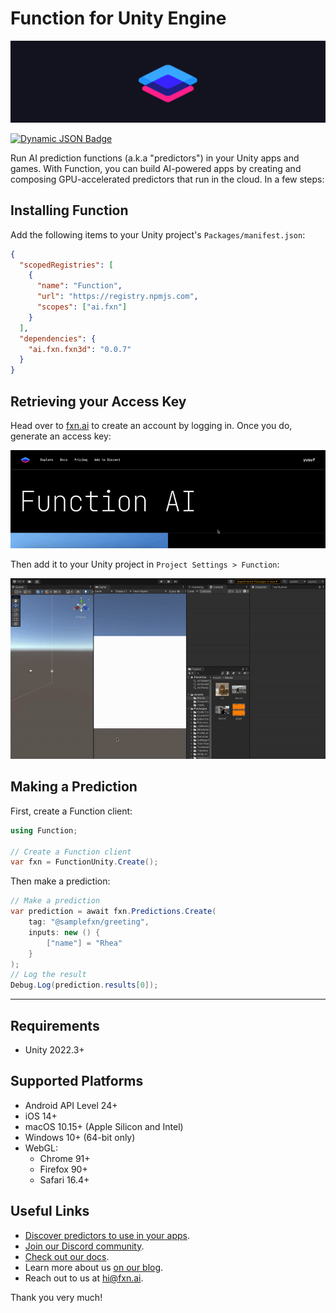 # Function for Unity Engine

![function logo](https://raw.githubusercontent.com/fxnai/.github/main/logo_wide.png)

[![Dynamic JSON Badge](https://img.shields.io/badge/dynamic/json?url=https%3A%2F%2Fdiscord.com%2Fapi%2Finvites%2Fy5vwgXkz2f%3Fwith_counts%3Dtrue&query=%24.approximate_member_count&logo=discord&logoColor=white&label=Function%20community)](https://fxn.ai/community)

Run AI prediction functions (a.k.a "predictors") in your Unity apps and games. With Function, you can build AI-powered apps by creating and composing GPU-accelerated predictors that run in the cloud. In a few steps:

## Installing Function
Add the following items to your Unity project's `Packages/manifest.json`:
```json
{
  "scopedRegistries": [
    {
      "name": "Function",
      "url": "https://registry.npmjs.com",
      "scopes": ["ai.fxn"]
    }
  ],
  "dependencies": {
    "ai.fxn.fxn3d": "0.0.7"
  }
}
```

## Retrieving your Access Key
Head over to [fxn.ai](https://fxn.ai) to create an account by logging in. Once you do, generate an access key:

![generate access key](https://raw.githubusercontent.com/fxnai/.github/main/access_key.gif)

Then add it to your Unity project in `Project Settings > Function`:

![add access key to Unity](settings.gif)

## Making a Prediction
First, create a Function client:
```csharp
using Function;

// Create a Function client
var fxn = FunctionUnity.Create();
```

Then make a prediction:
```csharp
// Make a prediction
var prediction = await fxn.Predictions.Create(
    tag: "@samplefxn/greeting",
    inputs: new () {
        ["name"] = "Rhea"
    }
);
// Log the result
Debug.Log(prediction.results[0]);
```

___

## Requirements
- Unity 2022.3+

## Supported Platforms
- Android API Level 24+
- iOS 14+
- macOS 10.15+ (Apple Silicon and Intel)
- Windows 10+ (64-bit only)
- WebGL:
  - Chrome 91+
  - Firefox 90+
  - Safari 16.4+

## Useful Links
- [Discover predictors to use in your apps](https://fxn.ai/explore).
- [Join our Discord community](https://fxn.ai/community).
- [Check out our docs](https://docs.fxn.ai).
- Learn more about us [on our blog](https://blog.fxn.ai).
- Reach out to us at [hi@fxn.ai](mailto:hi@fxn.ai).

Thank you very much!
